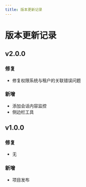 ```yaml
---
title: 版本更新记录
---
```


# 版本更新记录

## v2.0.0
### 修复
* 修复权限系统与租户的关联错误问题
### 新增
* 添加会话内容监控
* 侧边栏工具

## v1.0.0
### 修复
* 无
### 新增
* 项目发布